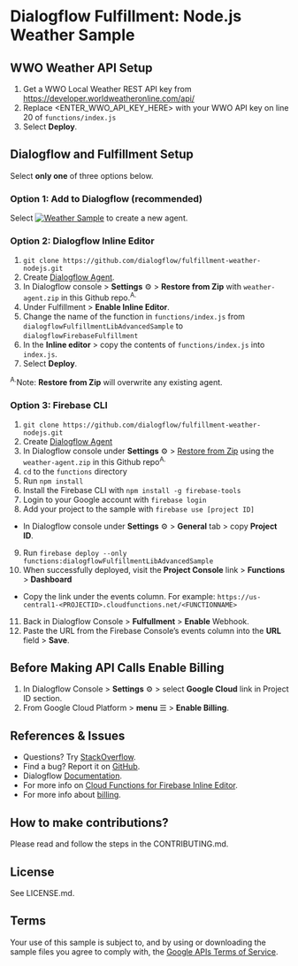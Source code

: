 # Dialogflow Fulfillment: Node.js Weather Sample

## WWO Weather API Setup
 1. Get a WWO Local Weather REST API key from https://developer.worldweatheronline.com/api/
 2. Replace <ENTER_WWO_API_KEY_HERE> with your WWO API key on line 20 of `functions/index.js`
 3. Select **Deploy**.


## Dialogflow and Fulfillment Setup
Select **only one** of three options below.

### Option 1: Add to Dialogflow (recommended)
Select [![Weather Sample](https://storage.googleapis.com/dialogflow-oneclick/deploy.svg "Weather Sample")](https://console.dialogflow.com/api-client/oneclick?templateUrl=https%3A%2F%2Fstorage.googleapis.com%2Fdialogflow-oneclick%2Fweather-agent.zip&agentName=WeatherSample) to create a new agent.

### Option 2: Dialogflow Inline Editor
1. `git clone https://github.com/dialogflow/fulfillment-weather-nodejs.git`
2. Create [Dialogflow Agent](https://console.dialogflow.com/).
3. In Dialogflow console > **Settings** ⚙ > **Restore from Zip** with `weather-agent.zip` in this Github repo.<sup>A.</sup>
4. Under Fulfillment > **Enable Inline Editor**.
5. Change the name of the function in `functions/index.js` from `dialogflowFulfillmentLibAdvancedSample` to `dialogflowFirebaseFulfillment`
6. In the **Inline editor** > copy the contents of `functions/index.js` into `index.js`.
7. Select **Deploy**.

  <sup>A.</sup>Note: **Restore from Zip** will overwrite any existing agent.

### Option 3: Firebase CLI
1. `git clone https://github.com/dialogflow/fulfillment-weather-nodejs.git`
2. Create [Dialogflow Agent](https://console.dialogflow.com/)
3. In Dialogflow console under **Settings** ⚙ > [Restore from Zip](https://dialogflow.com/docs/agents#export_and_import) using the `weather-agent.zip` in this Github repo<sup>A.</sup>
4. `cd` to the `functions` directory
5. Run `npm install`
6. Install the Firebase CLI with `npm install -g firebase-tools`
7. Login to your Google account with `firebase login`
8. Add your project to the sample with `firebase use [project ID]`
  + In Dialogflow console under **Settings** ⚙ > **General** tab > copy **Project ID**.
9. Run `firebase deploy --only functions:dialogflowFulfillmentLibAdvancedSample`
10. When successfully deployed, visit the **Project Console** link > **Functions** > **Dashboard**
  + Copy the link under the events column. For example: `https://us-central1-<PROJECTID>.cloudfunctions.net/<FUNCTIONNAME>`
11. Back in Dialogflow Console > **Fulfullment** > **Enable** Webhook.
12. Paste the URL from the Firebase Console’s events column into the **URL** field > **Save**.

## Before Making API Calls Enable Billing
1. In Dialogflow Console > **Settings** ⚙ > select **Google Cloud** link in Project ID section.
2. From Google Cloud Platform > **menu** ☰ > **Enable Billing**.

## References & Issues
* Questions? Try [StackOverflow](https://stackoverflow.com/questions/tagged/dialogflow).
* Find a bug? Report it on [GitHub](https://github.com/dialogflow/fulfillment-webhook-json/issues).
* Dialogflow [Documentation](https://dialogflow.com/docs/getting-started/basics).
* For more info on [Cloud Functions for Firebase Inline Editor](https://dialogflow.com/docs/fulfillment#cloud_functions_for_firebase).
* For more info about [billing](https://dialogflow.com/docs/concepts/google-projects-faq).

## How to make contributions?
Please read and follow the steps in the CONTRIBUTING.md.

## License
See LICENSE.md.

## Terms
Your use of this sample is subject to, and by using or downloading the sample files you agree to comply with, the [Google APIs Terms of Service](https://developers.google.com/terms/).
